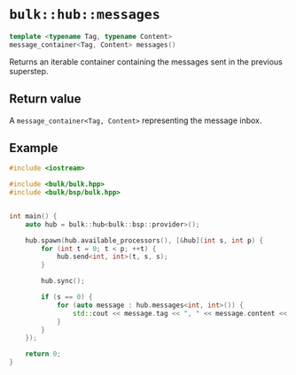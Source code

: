 # `bulk::hub::messages`

```cpp
template <typename Tag, typename Content>
message_container<Tag, Content> messages()
```

Returns an iterable container containing the messages sent in the previous superstep.

## Return value

A `message_container<Tag, Content>` representing the message inbox.

## Example

```cpp
#include <iostream>

#include <bulk/bulk.hpp>
#include <bulk/bsp/bulk.hpp>


int main() {
    auto hub = bulk::hub<bulk::bsp::provider>();

    hub.spawn(hub.available_processors(), [&hub](int s, int p) {
        for (int t = 0; t < p; ++t) {
            hub.send<int, int>(t, s, s);
        }

        hub.sync();

        if (s == 0) {
            for (auto message : hub.messages<int, int>()) {
                std::cout << message.tag << ", " << message.content << std::endl;
            }
        }
    });

    return 0;
}
```
